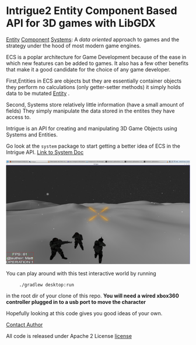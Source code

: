 # Intrigue2 Entity Component Based API for 3D games with LibGDX


[Entity](core/src/com/mk/intrigue/entity/) [Component](core/src/com/mk/intrigue/entity/component/) [Systems](core/src/com/mk/intrigue/system/): 
A *data oriented* approach to games and the strategy  under the hood of most modern game engines.  

ECS is a poplar architecture for Game Development because of the ease in which new features can be added to games.
It also has a few other benefits that make it a good candidate for the choice of any game developer.


First,Entities in ECS are objects but they are essentially container objects 
they perform no calculations (only getter-setter methods) it simply holds data to be mutated [Entity](core/src/com/mk/intrigue/entity/Gobject.java) . 

Second, Systems store relatively little information (have a small amount of fields)
They simply manipulate the data stored in the entites they have access to.  

Intrigue is an API for creating and manipulating 3D Game Objects using Systems and
Entities.

Go look at the `system` package to start getting a better idea of ECS in the Intrigue API.  [Link to System Doc](core/src/com/mk/intrigue/system/)

![Alt text](../../intrigue_shot2.png?raw=true "Default Test App for Intrigue2")

You can play around with this test interactive world by running 

         ./gradlew desktop:run

in the root dir of your clone of this repo.  **You will need a wired xbox360 controller plugged in to a usb port to move the character**

Hopefully looking at this code gives you good ideas of your own.

[Contact Author](AUTHOR.md)

All code is released under Apache 2 License [license](https://www.apache.org/licenses/LICENSE-2.0.html)